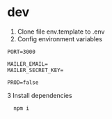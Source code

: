 # dev

1. Clone file env.template to .env
2. Config environment variables

```
PORT=3000

MAILER_EMAIL=
MAILER_SECRET_KEY=

PROD=false
```

3 Install dependencies

```
  npm i
```
